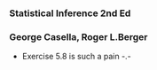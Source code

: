 ### Statistical Inference 2nd Ed
### George Casella, Roger L.Berger

- Exercise 5.8 is such a pain -.-